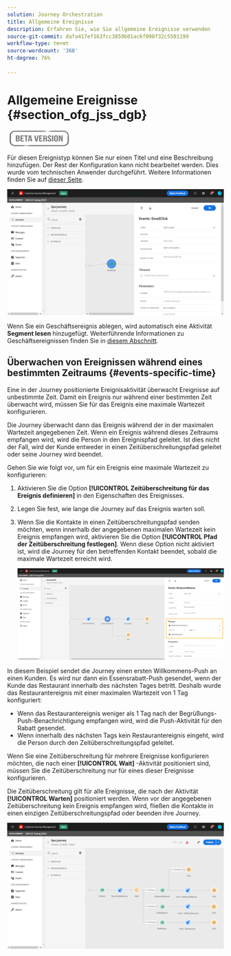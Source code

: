 ```yaml
---
solution: Journey Orchestration
title: Allgemeine Ereignisse
description: Erfahren Sie, wie Sie allgemeine Ereignisse verwenden
source-git-commit: dafa417ef163fcc3859b01ac6f090f32c5501199
workflow-type: tm+mt
source-wordcount: '368'
ht-degree: 76%

---
```


# Allgemeine Ereignisse {#section_ofg_jss_dgb}

![](../assets/do-not-localize/badge.png)

Für diesen Ereignistyp können Sie nur einen Titel und eine Beschreibung hinzufügen. Der Rest der Konfiguration kann nicht bearbeitet werden. Dies wurde vom technischen Anwender durchgeführt. Weitere Informationen finden Sie auf [dieser Seite](../event/about-events.md).

![](../assets/general-events.png)

Wenn Sie ein Geschäftsereignis ablegen, wird automatisch eine Aktivität **Segment lesen** hinzugefügt. Weiterführende Informationen zu Geschäftsereignissen finden Sie in [diesem Abschnitt](../event/about-events.md).

## Überwachen von Ereignissen während eines bestimmten Zeitraums {#events-specific-time}

Eine in der Journey positionierte Ereignisaktivität überwacht Ereignisse auf unbestimmte Zeit. Damit ein Ereignis nur während einer bestimmten Zeit überwacht wird, müssen Sie für das Ereignis eine maximale Wartezeit konfigurieren.

Die Journey überwacht dann das Ereignis während der in der maximalen Wartezeit angegebenen Zeit. Wenn ein Ereignis während dieses Zeitraums empfangen wird, wird die Person in den Ereignispfad geleitet. Ist dies nicht der Fall, wird der Kunde entweder in einen Zeitüberschreitungspfad geleitet oder seine Journey wird beendet.

Gehen Sie wie folgt vor, um für ein Ereignis eine maximale Wartezeit zu konfigurieren:

1. Aktivieren Sie die Option **[!UICONTROL Zeitüberschreitung für das Ereignis definieren]** in den Eigenschaften des Ereignisses.

1. Legen Sie fest, wie lange die Journey auf das Ereignis warten soll.

1. Wenn Sie die Kontakte in einen Zeitüberschreitungspfad senden möchten, wenn innerhalb der angegebenen maximalen Wartezeit kein Ereignis empfangen wird, aktivieren Sie die Option **[!UICONTROL Pfad der Zeitüberschreitung festlegen]**. Wenn diese Option nicht aktiviert ist, wird die Journey für den betreffenden Kontakt beendet, sobald die maximale Wartezeit erreicht wird.

   ![](../assets/event-timeout.png)

In diesem Beispiel sendet die Journey einen ersten Willkommens-Push an einen Kunden. Es wird nur dann ein Essensrabatt-Push gesendet, wenn der Kunde das Restaurant innerhalb des nächsten Tages betritt. Deshalb wurde das Restaurantereignis mit einer maximalen Wartezeit von 1 Tag konfiguriert:

* Wenn das Restaurantereignis weniger als 1 Tag nach der Begrüßungs-Push-Benachrichtigung empfangen wird, wird die Push-Aktivität für den Rabatt gesendet.
* Wenn innerhalb des nächsten Tags kein Restaurantereignis eingeht, wird die Person durch den Zeitüberschreitungspfad geleitet.

Wenn Sie eine Zeitüberschreitung für mehrere Ereignisse konfigurieren möchten, die nach einer **[!UICONTROL Wait]** -Aktivität positioniert sind, müssen Sie die Zeitüberschreitung nur für eines dieser Ereignisse konfigurieren.

Die Zeitüberschreitung gilt für alle Ereignisse, die nach der Aktivität **[!UICONTROL Warten]** positioniert werden. Wenn vor der angegebenen Zeitüberschreitung kein Ereignis empfangen wird, fließen die Kontakte in einen einzigen Zeitüberschreitungspfad oder beenden ihre Journey.

![](../assets/event-timeout-group.png)
